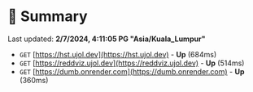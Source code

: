 # 📖 Summary
Last updated: **2/7/2024, 4:11:05 PG "Asia/Kuala_Lumpur"**

- `GET` [https://hst.ujol.dev](https://hst.ujol.dev) - **Up** (684ms)
- `GET` [https://reddviz.ujol.dev](https://reddviz.ujol.dev) - **Up** (514ms)
- `GET` [https://dumb.onrender.com](https://dumb.onrender.com) - **Up** (360ms)
